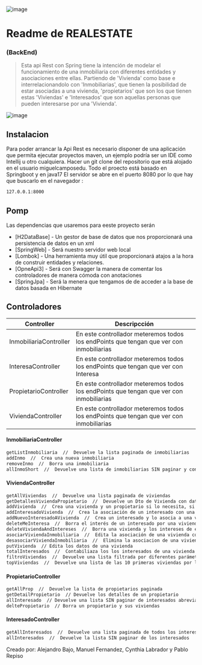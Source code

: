 ![image](https://cdn.discordapp.com/attachments/787363155494830091/907941779733618708/unknown.png)

# Readme de REALESTATE
### (BackEnd) 


> Esta api Rest con Spring tiene la intención de modelar el funcionamiento de una inmobiliaria con diferentes entidades y
> asociaciones entre ellas. Partiendo de 'Vivienda' como base e interrelacionandolo con 'Inmobiliarias',
> que tienen la posibilidad de estar asociadas a una vivienda, 'propietarios' que son los que tienen estas 'Viviendas'
> e 'Interesados' que son aquellas personas que pueden interesarse por una 'Vivienda'.


![image](https://cdn.discordapp.com/attachments/787363155494830091/907941667447930890/unknown.png)

## Instalacion

Para poder arrancar la Api Rest es necesario disponer de una aplicación que permita ejecutar proyectos maven, un ejemplo
podría ser un IDE como Intellij u otro cualquiera.
Hacer un git clone del repositorio que está alojado en el usuario miguelcamposedu.
Todo el proecto está basado en Springboot y en java17
El servidor se abre en el puerto 8080 por lo que hay que buscarlo en el navegador :
```sh
127.0.0.1:8000
```

## Pomp

Las dependencias que usaremos para eeste proyecto serán

- [H2DataBase] - Un gestor de base de datos que nos proporcionará una persistencia de datos en un xml
- [SpringWeb] - Será nuestro servidor web local
- [Lombok] - Una herramienta muy útil que proporcionará atajos a la hora de construir entidades y relaciones.
- [OpneApi3] - Será con Swagger la manera de comentar los controladores de manera cómoda con anotaciones
- [SpringJpa] - Será la menera que tengamos de de acceder a la base de datos basada en Hibernate

## Controladores

| Controller | Descripcción |
| ------ | ------ |
| InmobiliariaController | En este controllador meteremos todos los endPoints que tengan que ver con inmobiliarias |
| InteresaController | En este controllador meteremos todos los endPoints que tengan que ver con Interesa |
| PropietarioController | En este controllador meteremos todos los endPoints que tengan que ver con inmobiliarias |
| ViviendaController |En este controllador meteremos todos los endPoints que tengan que ver con inmobiliarias |


#### InmobiliariaController
```sh
getListInmobiliaria  //  Devuelve la lista paginada de inmobiliarias
addInmo  //  Crea una nueva inmobiliaria 
removeInmo  //  Borra una inmobiliaria
allInmoShort  //  Devuelve una lista de inmobiliarias SIN paginar y con un contenido reducido
```

#### ViviendaController
```sh
getAllViviendas  //  Devuelve una lista paginada de viviendas
getDetallesViviendaPropietario  //  Devuelve un Dto de Vivienda con datos del propietario y inmobiliaria
addVivienda  //  Crea una vivienda y un propietario si lo necesita, si no asocia la vivienda a un propietario
addInteresadoVivienda  //  Crea la asociación de un interesado con una vivienda
addNuevoInteresadoAVivienda  //  Crea un interesado y lo asocia a una vivienda
deleteMeInteresa  //  Borra el interés de un interesado por una vivienda
deleteViviendaAndIntereses  //  Borra una vivienda y los intereses de esta vivienda
asociarViviendaInmobiliaria  //  Edita la asociación de una vivienda con una inmobiliaria
desasociarViviendaInmobiliaria  //  Elimina la asociacion de una vivienda y una inmobiliaria
putVivienda  // Edita los datos de una vivienda
totalInteresados  //  Contabiliaza los los interesados de una vivienda
filtroViviendas  //  Devuelve una lista filtrada por diferentes parámetros de las viviendas
topViviendas  //  Devuelve una lista de las 10 primeras viviendas por las que más se han interesado
```

#### PropietarioController
```sh
getAllProp  //  Devuelve la lista de propietarios paginada
getDetailPropietario  // Devuelve los detalles de un propietario
allInteresado  // Devuelve una lista SIN paginar de interesados abreviada
deltePropietario  // Borra un propietario y sus viviendas
```

#### InteresadoController

```sh
getAllInteresados  //  Devuelve una lista paginada de todos los interesados
allInteresados  //  Devuelve la lista SIN paginar de los interesados
```

 Creado por: Alejandro Bajo, Manuel Fernandez, Cynthia Labrador y Pablo Repiso